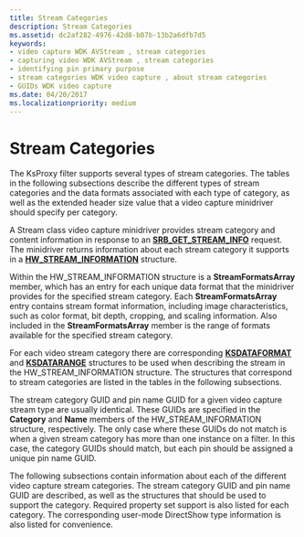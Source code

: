 ```yaml
---
title: Stream Categories
description: Stream Categories
ms.assetid: dc2af282-4976-42d8-b07b-13b2a6dfb7d5
keywords:
- video capture WDK AVStream , stream categories
- capturing video WDK AVStream , stream categories
- identifying pin primary purpose
- stream categories WDK video capture , about stream categories
- GUIDs WDK video capture
ms.date: 04/20/2017
ms.localizationpriority: medium
---
```


# Stream Categories


The KsProxy filter supports several types of stream categories. The tables in the following subsections describe the different types of stream categories and the data formats associated with each type of category, as well as the extended header size value that a video capture minidriver should specify per category.

A Stream class video capture minidriver provides stream category and content information in response to an [**SRB\_GET\_STREAM\_INFO**](./srb-get-stream-info.md) request. The minidriver returns information about each stream category it supports in a [**HW\_STREAM\_INFORMATION**](/windows-hardware/drivers/ddi/strmini/ns-strmini-_hw_stream_information) structure.

Within the HW\_STREAM\_INFORMATION structure is a **StreamFormatsArray** member, which has an entry for each unique data format that the minidriver provides for the specified stream category. Each **StreamFormatsArray** entry contains stream format information, including image characteristics, such as color format, bit depth, cropping, and scaling information. Also included in the **StreamFormatsArray** member is the range of formats available for the specified stream category.

For each video stream category there are corresponding [**KSDATAFORMAT**](/windows-hardware/drivers/ddi/ks/ns-ks-ksdataformat) and [**KSDATARANGE**](/previous-versions/ff561658(v=vs.85)) structures to be used when describing the stream in the HW\_STREAM\_INFORMATION structure. The structures that correspond to stream categories are listed in the tables in the following subsections.

The stream category GUID and pin name GUID for a given video capture stream type are usually identical. These GUIDs are specified in the **Category** and **Name** members of the HW\_STREAM\_INFORMATION structure, respectively. The only case where these GUIDs do not match is when a given stream category has more than one instance on a filter. In this case, the category GUIDs should match, but each pin should be assigned a unique pin name GUID.

The following subsections contain information about each of the different video capture stream categories. The stream category GUID and pin name GUID are described, as well as the structures that should be used to support the category. Required property set support is also listed for each category. The corresponding user-mode DirectShow type information is also listed for convenience.

 

